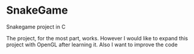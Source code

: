# SnakeGame
Snakegame project in C

The project, for the most part, works. However I would like to expand this project with OpenGL after learning it. 
Also I want to improve the code
